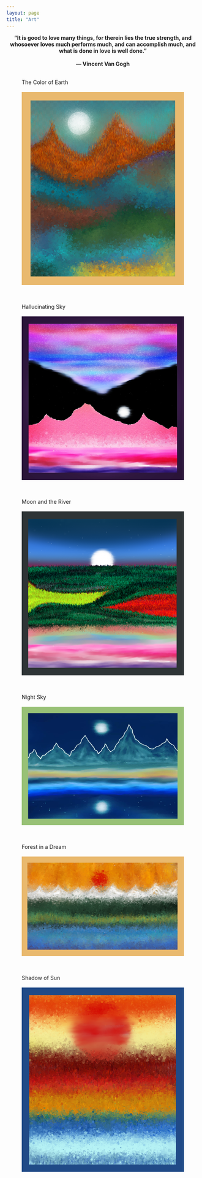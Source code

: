 ```yaml
---
layout: page
title: "Art"
---
```


<center><strong>“It is good to love many things, for therein lies the true strength, and whosoever loves much performs much, and can accomplish much, and what is done in love is well done.”
	<br>
	<br>
― Vincent Van Gogh</strong></center>

<br>

<figure>
	<figcaption>The Color of Earth</figcaption>
	<br>
	<img class="fimage img-blog" src="/art/1.png" alt="">
</figure>

<br>

<figure>
	<figcaption>Hallucinating Sky</figcaption>
	<br>
	<img class="fimage img-blog" src="/art/7.jpg" alt="">
</figure>

<br>

<figure>
	<figcaption>Moon and the River</figcaption>
	<br>
	<img class="fimage img-blog" src="/art/6.png" alt="">
</figure>

<br>

<figure>
	<figcaption>Night Sky</figcaption>
	<br>
	<img class="fimage img-blog" src="/art/2.png" alt="">
</figure>

<br>

<figure>
	<figcaption>Forest in a Dream</figcaption>
	<br>
	<img class="fimage img-blog" src="/art/3.png" alt="">
</figure>

<br>

<figure>
	<figcaption>Shadow of Sun</figcaption>
	<br>
	<img class="fimage img-blog" src="/art/5.png" alt="">
</figure>
